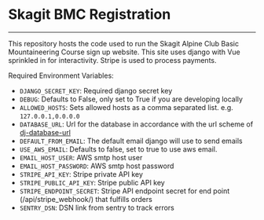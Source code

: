 # Skagit BMC Registration

---

This repository hosts the code used to run the Skagit Alpine Club Basic Mountaineering Course sign up website. This site uses django with Vue sprinkled in for interactivity. Stripe is used to process payments.

Required Environment Variables:
* `DJANGO_SECRET_KEY`: Required django secret key
* `DEBUG`: Defaults to False, only set to True if you are developing locally
* `ALLOWED_HOSTS`: Sets allowed hosts as a comma separated list. e.g. `127.0.0.1,0.0.0.0`
* `DATABASE_URL`: Url for the database in accordance with the url scheme of [dj-database-url](https://github.com/jacobian/dj-database-url#url-schema)
* `DEFAULT_FROM_EMAIL`: The default email django will use to send emails
* `USE_AWS_EMAIL`: Defaults to false, set to true to use aws email.
* `EMAIL_HOST_USER`: AWS smtp host user
* `EMAIL_HOST_PASSWORD`: AWS smtp host password
* `STRIPE_API_KEY`: Stripe private API key
* `STRIPE_PUBLIC_API_KEY`: Stripe public API key
* `STRIPE_ENDPOINT_SECRET`: Stripe API endpoint secret for end point (/api/stripe_webhook/) that fulfills orders
* `SENTRY_DSN`: DSN link from sentry to track errors